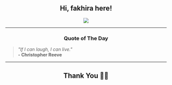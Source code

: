 <h2 align="center"> Hi, fakhira here!</h2>

<p align="center">
<a href="https://github.com/fakhiralkda" alt="github streak"><img src="https://dvst-streak.herokuapp.com/?user=fakhiralkda&theme=tokyonight&fire=DD472C"></a>
</p>

<hr>
<h3 align="center">Quote of The Day</h3>
<p align="center">
<blockquote>
<i>"If I can laugh, I can live."</i>
<br>
<b>- Christopher Reeve</b>
</blockquote>
</p>


<hr>
<h2 align="center">Thank You 🙏🏼</h2>
